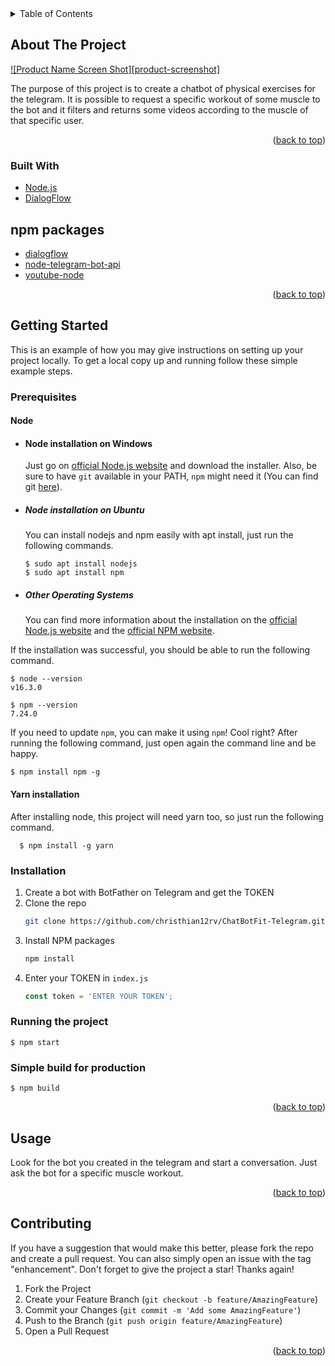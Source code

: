 <!-- TABLE OF CONTENTS -->
<details>
  <summary>Table of Contents</summary>
  <ol>
    <li>
      <a href="#about-the-project">About The Project</a>
      <ul>
        <li><a href="#built-with">Built With</a></li>
      </ul>
    </li>
    <li>
      <a href="#getting-started">Getting Started</a>
      <ul>
        <li><a href="#prerequisites">Prerequisites</a></li>
        <li><a href="#installation">Installation</a></li>
      </ul>
    </li>
    <li><a href="#usage">Usage</a></li>
    <li><a href="#roadmap">Roadmap</a></li>
    <li><a href="#contributing">Contributing</a></li>
    <li><a href="#license">License</a></li>
    <li><a href="#contact">Contact</a></li>
    <li><a href="#acknowledgments">Acknowledgments</a></li>
  </ol>
</details>



<!-- ABOUT THE PROJECT -->
## About The Project

[![Product Name Screen Shot][product-screenshot]](https://example.com)

The purpose of this project is to create a chatbot of physical exercises for the telegram. It is possible to request a specific workout of some muscle to the bot and it filters and returns some videos according to the muscle of that specific user.

<p align="right">(<a href="#top">back to top</a>)</p>



### Built With

* [Node.js](https://nodejs.org/en/)
* [DialogFlow](https://dialogflow.cloud.google.com/)

## npm packages

* [dialogflow](https://www.npmjs.com/package/dialogflow)
* [node-telegram-bot-api](https://www.npmjs.com/package/node-telegram-bot-api)
* [youtube-node](https://www.npmjs.com/package/youtube-node)

<p align="right">(<a href="#top">back to top</a>)</p>



<!-- GETTING STARTED -->
## Getting Started

This is an example of how you may give instructions on setting up your project locally.
To get a local copy up and running follow these simple example steps.

### Prerequisites

#### Node
- #### Node installation on Windows

  Just go on [official Node.js website](https://nodejs.org/) and download the installer.
Also, be sure to have `git` available in your PATH, `npm` might need it (You can find git [here](https://git-scm.com/)).

- ##### Node installation on Ubuntu

  You can install nodejs and npm easily with apt install, just run the following commands.

      $ sudo apt install nodejs
      $ sudo apt install npm

- ##### Other Operating Systems
  You can find more information about the installation on the [official Node.js website](https://nodejs.org/) and the [official NPM website](https://npmjs.org/).

If the installation was successful, you should be able to run the following command.

    $ node --version
    v16.3.0

    $ npm --version
    7.24.0

If you need to update `npm`, you can make it using `npm`! Cool right? After running the following command, just open again the command line and be happy.

    $ npm install npm -g

####
#### Yarn installation
  After installing node, this project will need yarn too, so just run the following command.

      $ npm install -g yarn




### Installation

1. Create a bot with BotFather on Telegram and get the TOKEN
2. Clone the repo
   ```sh
   git clone https://github.com/christhian12rv/ChatBotFit-Telegram.git
   ```
3. Install NPM packages
   ```sh
   npm install
   ```
4. Enter your TOKEN in `index.js`
   ```js
   const token = 'ENTER YOUR TOKEN';
   ```




### Running the project

    $ npm start

### Simple build for production

    $ npm build
    
<p align="right">(<a href="#top">back to top</a>)</p>



<!-- USAGE EXAMPLES -->
## Usage

Look for the bot you created in the telegram and start a conversation. Just ask the bot for a specific muscle workout.

<p align="right">(<a href="#top">back to top</a>)</p>



<!-- CONTRIBUTING -->
## Contributing

If you have a suggestion that would make this better, please fork the repo and create a pull request. You can also simply open an issue with the tag "enhancement".
Don't forget to give the project a star! Thanks again!

1. Fork the Project
2. Create your Feature Branch (`git checkout -b feature/AmazingFeature`)
3. Commit your Changes (`git commit -m 'Add some AmazingFeature'`)
4. Push to the Branch (`git push origin feature/AmazingFeature`)
5. Open a Pull Request

<p align="right">(<a href="#top">back to top</a>)</p>
